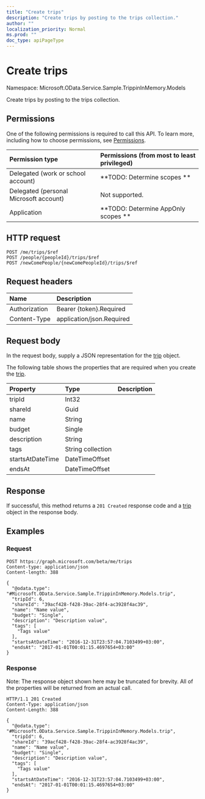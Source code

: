 ```yaml
---
title: "Create trips"
description: "Create trips by posting to the trips collection."
author: ""
localization_priority: Normal
ms.prod: ""
doc_type: apiPageType
---
```


# Create trips

Namespace: Microsoft.OData.Service.Sample.TrippinInMemory.Models

Create trips by posting to the trips collection.

## Permissions
One of the following permissions is required to call this API. To learn more, including how to choose permissions, see [Permissions](/concepts/permissions-reference.md).

|Permission type|Permissions (from most to least privileged)|
|:---|:---|
|Delegated (work or school account)|**TODO: Determine scopes **|
|Delegated (personal Microsoft account)|Not supported.|
|Application|**TODO: Determine AppOnly scopes **|

## HTTP request
<!-- {
  "blockType": "ignored"
}
-->
``` http
POST /me/trips/$ref
POST /people/{peopleId}/trips/$ref
POST /newComePeople/{newComePeopleId}/trips/$ref
```

## Request headers
|Name|Description|
|:---|:---|
|Authorization|Bearer {token}.Required|
|Content-Type|application/json.Required|

## Request body
In the request body, supply a JSON representation for the [trip](../resources/microsoft.odata.service.sample.trippininmemory.models-trip.md) object.

The following table shows the properties that are required when you create the [trip](../resources/microsoft.odata.service.sample.trippininmemory.models-trip.md).

|Property|Type|Description|
|:---|:---|:---|
|tripId|Int32||
|shareId|Guid||
|name|String||
|budget|Single||
|description|String||
|tags|String collection||
|startsAtDateTime|DateTimeOffset||
|endsAt|DateTimeOffset||



## Response
If successful, this method returns a `201 Created` response code and a [trip](../resources/microsoft.odata.service.sample.trippininmemory.models-trip.md) object in the response body.

## Examples

### Request
<!-- {
  "blockType": "request",
  "name": "create_trip_from_"
}
-->
``` http
POST https://graph.microsoft.com/beta/me/trips
Content-type: application/json
Content-length: 388

{
  "@odata.type": "#Microsoft.OData.Service.Sample.TrippinInMemory.Models.trip",
  "tripId": 6,
  "shareId": "39acf428-f428-39ac-28f4-ac3928f4ac39",
  "name": "Name value",
  "budget": "Single",
  "description": "Description value",
  "tags": [
    "Tags value"
  ],
  "startsAtDateTime": "2016-12-31T23:57:04.7103499+03:00",
  "endsAt": "2017-01-01T00:01:15.4697654+03:00"
}
```

### Response
Note: The response object shown here may be truncated for brevity. All of the properties will be returned from an actual call.
<!-- {
  "blockType": "response",
  "truncated": true,
  "@odata.type": "microsoft.odata.service.sample.trippininmemory.models.trip"
}
-->
``` http
HTTP/1.1 201 Created
Content-Type: application/json
Content-Length: 388

{
  "@odata.type": "#Microsoft.OData.Service.Sample.TrippinInMemory.Models.trip",
  "tripId": 6,
  "shareId": "39acf428-f428-39ac-28f4-ac3928f4ac39",
  "name": "Name value",
  "budget": "Single",
  "description": "Description value",
  "tags": [
    "Tags value"
  ],
  "startsAtDateTime": "2016-12-31T23:57:04.7103499+03:00",
  "endsAt": "2017-01-01T00:01:15.4697654+03:00"
}
```

